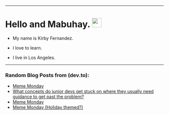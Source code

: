 
<img src="https://komarev.com/ghpvc/?username=kirbygit&style=flat-square&color=blue" alt=""/>

---
<h1>
  Hello and Mabuhay.
  <img src="https://media.giphy.com/media/hvRJCLFzcasrR4ia7z/giphy.gif" width="30px"/>
</h1>

- My name is Kirby Fernandez.

- I love to learn.

- I live in Los Angeles.

---

### Random Blog Posts from (dev.to):
<!-- BLOG-POST-LIST:START -->
- [Meme Monday](https://dev.to/ben/meme-monday-5h8i)
- [What concepts do junior devs get stuck on where they usually need guidance to get past the problem?](https://dev.to/ben/what-concepts-do-junior-devs-get-stuck-on-where-they-usually-need-guidance-to-get-past-the-problem-1lo1)
- [Meme Monday](https://dev.to/ben/meme-monday-357l)
- [Meme Monday &lpar;Holiday themed?&rpar;](https://dev.to/ben/meme-monday-holiday-themed-13l5)
<!-- BLOG-POST-LIST:END -->
